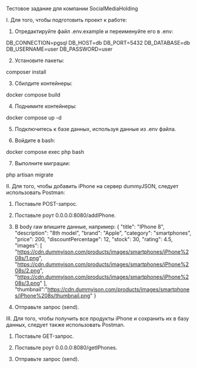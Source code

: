 Тестовое задание для компании SocialMediaHolding

I. Для того, чтобы подготовить проект к работе:

1) Отредактируйте файл .env.example и переименуйте его в .env:

DB_CONNECTION=pgsql
DB_HOST=db
DB_PORT=5432
DB_DATABASE=db
DB_USERNAME=user
DB_PASSWORD=user

2) Установите пакеты:

composer install

3) Сбилдите контейнеры:

docker compose build

4) Поднимите контейнеры:

docker compose up -d

5) Подключитесь к базе данных, используя данные из .env файла.

6) Войдите в bash:

docker compose exec php bash

7) Выполните миграции:

php artisan migrate

II. Для того, чтобы добавить iPhone на сервер dummyJSON, следует использовать Postman:

1) Поставьте POST-запрос.

2) Поставьте роут 0.0.0.0:8080/addIPhone.

3) В body raw впишите данные, например:
   {
   "title": "IPhone 8",
   "description": "8th model",
   "brand": "Apple",
   "category": "smartphones",
   "price": 200,
   "discountPercentage": 12,
   "stock": 30,
   "rating": 4.5,
   "images": [
   "https://cdn.dummyjson.com/products/images/smartphones/iPhone%208s/1.png",
   "https://cdn.dummyjson.com/products/images/smartphones/iPhone%208s/2.png",
   "https://cdn.dummyjson.com/products/images/smartphones/iPhone%208s/3.png"
   ],
   "thumbnail":"https://cdn.dummyjson.com/products/images/smartphones/iPhone%208s/thumbnail.png"
   }

4) Отправьте запрос (send).

III. Для того, чтобы получить все продукты iPhone и сохранить их в базу данных, следует также использовать Postman.

1) Поставьте GET-запрос.

2) Поставьте роут 0.0.0.0:8080/getIPhones.

3) Отправьте запрос (send).
